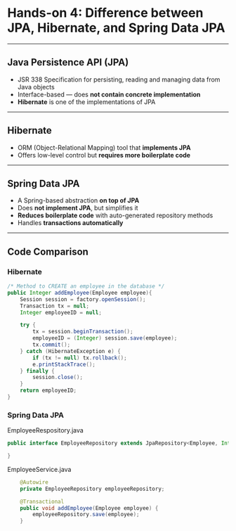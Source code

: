 # Hands-on 4: Difference between JPA, Hibernate, and Spring Data JPA

---

## Java Persistence API (JPA)

- JSR 338 Specification for persisting, reading and managing data from Java objects
- Interface-based — does **not contain concrete implementation**
- **Hibernate** is one of the implementations of JPA

---

## Hibernate

- ORM (Object-Relational Mapping) tool that **implements JPA**
- Offers low-level control but **requires more boilerplate code**

---

## Spring Data JPA

- A Spring-based abstraction **on top of JPA**
- Does **not implement JPA**, but simplifies it
- **Reduces boilerplate code** with auto-generated repository methods
- Handles **transactions automatically**

---

## Code Comparison

### Hibernate

```java
/* Method to CREATE an employee in the database */
public Integer addEmployee(Employee employee){
    Session session = factory.openSession();
    Transaction tx = null;
    Integer employeeID = null;

    try {
        tx = session.beginTransaction();
        employeeID = (Integer) session.save(employee); 
        tx.commit();
    } catch (HibernateException e) {
        if (tx != null) tx.rollback();
        e.printStackTrace(); 
    } finally {
        session.close(); 
    }
    return employeeID;
}
```

### Spring Data JPA

EmployeeRespository.java
```java
public interface EmployeeRepository extends JpaRepository<Employee, Integer> {

}
```

EmployeeService.java
```java
    @Autowire
    private EmployeeRepository employeeRepository;

    @Transactional
    public void addEmployee(Employee employee) {
        employeeRepository.save(employee);
    }
```